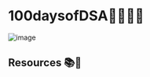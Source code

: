 # 100daysofDSA👩‍💻👨‍💻


![image](https://user-images.githubusercontent.com/67835881/121797796-325f1f00-cc40-11eb-8222-23c967abd33b.png)


## Resources 📚🧾



 
